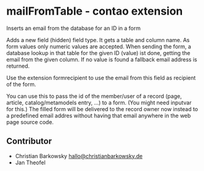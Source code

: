 # mailFromTable - contao extension

Inserts an email from the database for an ID in a form

Adds a new field (hidden) field type. It gets a table and column name. As form values only numeric values are accepted. When sending the form, a database lookup in that table for the given ID  (value) ist done, getting the email from the given column. If no value is found a fallback email address is returned.

Use the extension formrecipient to use the email from this field as recipient of the form.

You can use this to pass the id of the member/user of a record (page, article, catalog/metamodels entry, ...) to a form. (You might need inputvar for this.) The filled form will be delivered to the record owner now instead to a predefined email addres without having that email anywhere in the web page source code.

## Contributor

* Christian Barkowsky <hallo@christianbarkowsky.de>
* Jan Theofel
